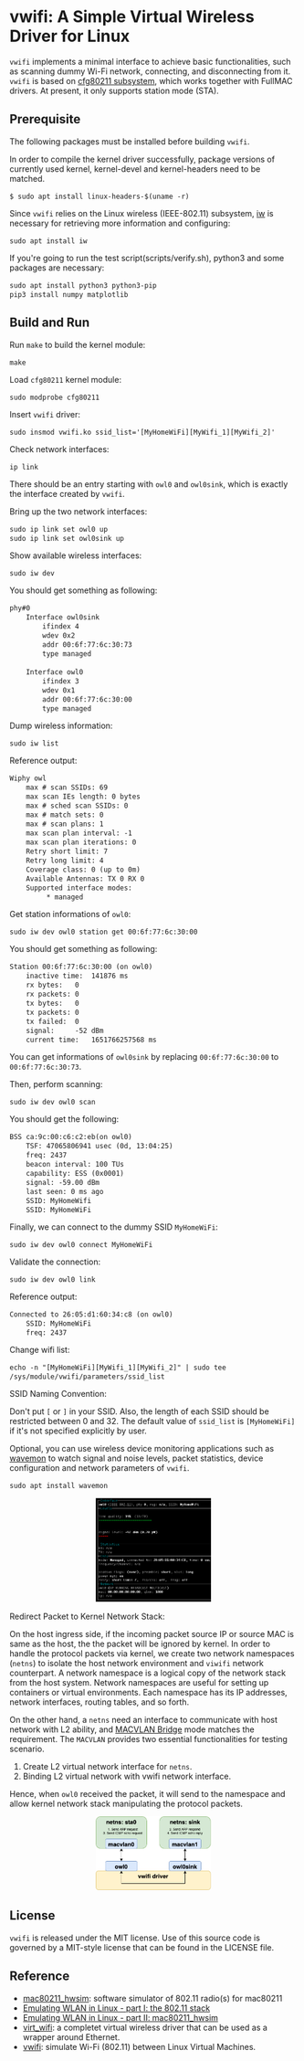 # vwifi: A Simple Virtual Wireless Driver for Linux

`vwifi` implements a minimal interface to achieve basic functionalities,
such as scanning dummy Wi-Fi network, connecting, and disconnecting from it.
`vwifi` is based on [cfg80211 subsystem](https://www.kernel.org/doc/html/latest/driver-api/80211/cfg80211.html),
which works together with FullMAC drivers. At present, it only supports station mode (STA).

## Prerequisite

The following packages must be installed before building `vwifi`.

In order to compile the kernel driver successfully, package versions
of currently used kernel, kernel-devel and kernel-headers need to be matched.
```shell
$ sudo apt install linux-headers-$(uname -r)
```

Since `vwifi` relies on the Linux wireless (IEEE-802.11) subsystem, [iw](https://wireless.wiki.kernel.org/en/users/documentation/iw) is necessary for retrieving more information and configuring:
```shell
sudo apt install iw
```

If you're going to run the test script(scripts/verify.sh), python3 and some packages
are necessary:
```shell
sudo apt install python3 python3-pip
pip3 install numpy matplotlib
```

## Build and Run

Run `make` to build the kernel module:
```shell
make
```

Load  `cfg80211` kernel module:
```shell
sudo modprobe cfg80211
```

Insert `vwifi` driver:
```shell
sudo insmod vwifi.ko ssid_list='[MyHomeWiFi][MyWifi_1][MyWifi_2]'
```

Check network interfaces:
```shell
ip link
```

There should be an entry starting with `owl0` and `owl0sink`, which is exactly the interface created by `vwifi`.

Bring up the two network interfaces:
```shell
sudo ip link set owl0 up
sudo ip link set owl0sink up
```

Show available wireless interfaces:
```shell
sudo iw dev
```

You should get something as following:
```
phy#0
	Interface owl0sink
		ifindex 4
		wdev 0x2
		addr 00:6f:77:6c:30:73
		type managed

	Interface owl0
		ifindex 3
		wdev 0x1
		addr 00:6f:77:6c:30:00
		type managed
```

Dump wireless information:
```shell
sudo iw list
```

Reference output:
```
Wiphy owl
	max # scan SSIDs: 69
	max scan IEs length: 0 bytes
	max # sched scan SSIDs: 0
	max # match sets: 0
	max # scan plans: 1
	max scan plan interval: -1
	max scan plan iterations: 0
	Retry short limit: 7
	Retry long limit: 4
	Coverage class: 0 (up to 0m)
	Available Antennas: TX 0 RX 0
	Supported interface modes:
		 * managed
```

Get station informations of `owl0`:
```shell
sudo iw dev owl0 station get 00:6f:77:6c:30:00
```

You should get something as following:
```
Station 00:6f:77:6c:30:00 (on owl0)
	inactive time:	141876 ms
	rx bytes:	0
	rx packets:	0
	tx bytes:	0
	tx packets:	0
	tx failed:	0
	signal:  	-52 dBm
	current time:	1651766257568 ms

```
You can get informations of `owl0sink` by replacing `00:6f:77:6c:30:00` to
`00:6f:77:6c:30:73`.

Then, perform scanning:
```shell
sudo iw dev owl0 scan
```

You should get the following:
```
BSS ca:9c:00:c6:c2:eb(on owl0)
	TSF: 47065806941 usec (0d, 13:04:25)
	freq: 2437
	beacon interval: 100 TUs
	capability: ESS (0x0001)
	signal: -59.00 dBm
	last seen: 0 ms ago
	SSID: MyHomeWifi
	SSID: MyHomeWiFi
```

Finally, we can connect to the dummy SSID `MyHomeWiFi`:
```shell
sudo iw dev owl0 connect MyHomeWiFi
```

Validate the connection:
```shell
sudo iw dev owl0 link
```

Reference output:
```
Connected to 26:05:d1:60:34:c8 (on owl0)
	SSID: MyHomeWiFi
	freq: 2437
```

Change wifi list:
```
echo -n "[MyHomeWiFi][MyWifi_1][MyWifi_2]" | sudo tee /sys/module/vwifi/parameters/ssid_list
```

SSID Naming Convention:

Don't put `[` or `]` in your SSID.
Also, the length of each SSID should be restricted between 0 and 32.
The default value of `ssid_list` is `[MyHomeWiFi]` if it's not specified explicitly by user.

Optional, you can use wireless device monitoring applications such as [wavemon](https://github.com/uoaerg/wavemon) to
watch signal and noise levels, packet statistics, device configuration and network parameters of `vwifi`.
```shell
sudo apt install wavemon
```

<p align="center"><img src="assets/wavemon.png" alt="logo image" width=40%></p>


Redirect Packet to Kernel Network Stack:

On the host ingress side, if the incoming packet source IP or source MAC is same as the host, the the packet will be ignored by kernel.
In order to handle the protocol packets via kernel, we create two network namespaces (`netns`) to isolate the host network environment and `viwifi` network counterpart.
A network namespace is a logical copy of the network stack from the host system.
Network namespaces are useful for setting up containers or virtual environments.
Each namespace has its IP addresses, network interfaces, routing tables, and so forth.

On the other hand, a `netns` need an interface to communicate with host network with L2 ability, and [MACVLAN Bridge](https://developers.redhat.com/blog/2018/10/22/introduction-to-linux-interfaces-for-virtual-networking) mode matches the requirement.
The `MACVLAN` provides two essential functionalities for testing scenario.
1. Create L2 virtual network interface for `netns`.
2. Binding L2 virtual network with vwifi network interface.

Hence, when `owl0` received the packet, it will send to the namespace and allow kernel network stack manipulating the protocol packets.

<p align="center"><img src="assets/macvlan.png" alt="logo image" width=40%></p>

## License

`vwifi` is released under the MIT license. Use of this source code is governed
by a MIT-style license that can be found in the LICENSE file.

## Reference

* [mac80211_hwsim](https://www.kernel.org/doc/html/latest/networking/mac80211_hwsim/mac80211_hwsim.html): software simulator of 802.11 radio(s) for mac80211
* [Emulating WLAN in Linux - part I: the 802.11 stack](https://linuxembedded.fr/2020/05/emulating-wlan-in-linux-part-i-the-80211-stack)
* [Emulating WLAN in Linux - part II: mac80211_hwsim](https://linuxembedded.fr/2021/01/emulating-wlan-in-linux-part-ii-mac80211hwsim)
* [virt_wifi](https://github.com/torvalds/linux/blob/master/drivers/net/wireless/virt_wifi.c): a completet virtual wireless driver that can be used as a wrapper around Ethernet.
* [vwifi](https://github.com/Raizo62/vwifi): simulate Wi-Fi (802.11) between Linux Virtual Machines.
